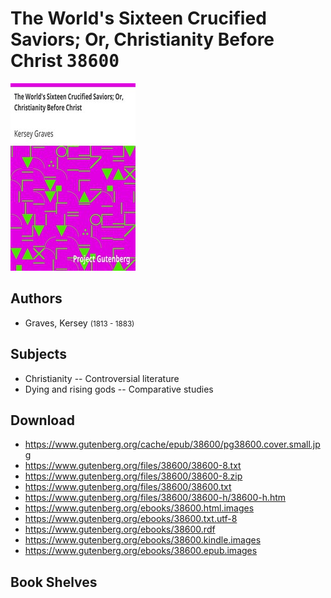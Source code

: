 # The World's Sixteen Crucified Saviors; Or, Christianity Before Christ <kbd>38600</kbd>

![](./cover.medium.jpg "")

## Authors


 - Graves, Kersey <small>(1813 - 1883)</small>

## Subjects


 - Christianity -- Controversial literature
 - Dying and rising gods -- Comparative studies

## Download


 - https://www.gutenberg.org/cache/epub/38600/pg38600.cover.small.jpg
 - https://www.gutenberg.org/files/38600/38600-8.txt
 - https://www.gutenberg.org/files/38600/38600-8.zip
 - https://www.gutenberg.org/files/38600/38600.txt
 - https://www.gutenberg.org/files/38600/38600-h/38600-h.htm
 - https://www.gutenberg.org/ebooks/38600.html.images
 - https://www.gutenberg.org/ebooks/38600.txt.utf-8
 - https://www.gutenberg.org/ebooks/38600.rdf
 - https://www.gutenberg.org/ebooks/38600.kindle.images
 - https://www.gutenberg.org/ebooks/38600.epub.images

## Book Shelves


